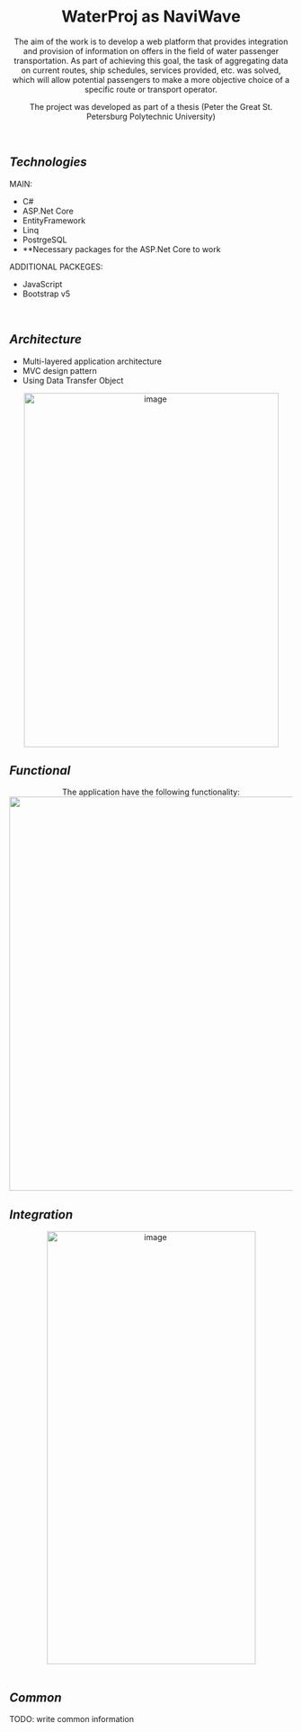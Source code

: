 <div align="center">

# **WaterProj as NaviWave**

The aim of the work is to develop a web platform that provides integration and provision of information on offers in the field of water passenger transportation. As part of achieving this goal, the task of aggregating data on current routes, ship schedules, services provided, etc. was solved, which will allow potential passengers to make a more objective choice of a specific route or transport operator. 

The project was developed as part of a thesis (Peter the Great St. Petersburg Polytechnic University)
</div>

<br>

## ___Technologies___ ##
MAIN:
* C#
* ASP.Net Core
* EntityFramework
* Linq
* PostrgeSQL
* **Necessary packages for the ASP.Net Core to work
  
ADDITIONAL PACKEGES:
* JavaScript
* Bootstrap v5

<br>

## ___Architecture___ ##
* Multi-layered application architecture
* MVC design pattern
* Using Data Transfer Object
<div align="center">
  <img width="453" height="629" alt="image" src="https://github.com/user-attachments/assets/3d70ca39-2da5-4a57-9c6f-681961e51494" />
</div>


## ___Functional___ ##

  <div align="center">
    The application have the following functionality:
    <img width="1921" height="700" alt="image" src="https://github.com/user-attachments/assets/78f9e2c4-31bb-447d-bdd2-e0d3fb0ea95c" />
  </div>


## ___Integration___ ##
<div align="center">
  <img width="371" height="769" alt="image" src="https://github.com/user-attachments/assets/9e015a72-a44e-41bd-aee1-961fbb0d42b5" />
</div>


<br>

## ___Common___ ##
TODO: write common information

